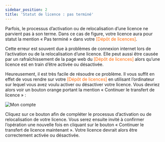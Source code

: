 ```yaml
---
sidebar_position: 2
title: 'Statut de licence : pas terminé'
---
```


Parfois, le processus d’activation ou de relocalisation d’une licence ne parvient pas à son terme. Dans ce cas de figure, votre licence aura pour statut la mention « Pas terminé » dans votre <font color="#FE6700">[Dépôt de licences]</font>.

Cette erreur est souvent due à problèmes de connexion internet lors de l’activation ou de la relocalisation d’une licence. Elle peut aussi être causée par un rafraîchissement de la page web du <font color="#FE6700">[Dépôt de licences]</font> alors qu’une licence est en train d’être activée ou désactivée.

Heureusement, il est très facile de résoudre ce problème. Il vous suffit en effet de vous rendre sur votre <font color="#FE6700">[Dépôt de licences]</font> en utilisant l’ordinateur sur lequel vous avez voulu activer ou désactiver votre licence. Vous devriez alors voir un bouton orange portant la mention « Continuer le transfert de licence » :

![Mon compte](/img/telecharger-installer/licence-problemes/continue-license-transfer.png)

Cliquez sur ce bouton afin de compléter le processus d’activation ou de relocalisation de votre licence. Vous serez ensuite invité à confirmer l’opération une nouvelle fois en cliquant sur le bouton « Continuer le transfert de licence maintenant ». Votre licence devrait alors être correctement activée ou désactivée.